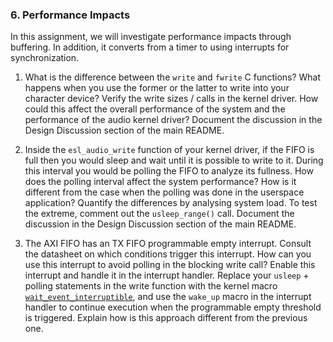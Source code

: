 ### 6. Performance Impacts

In this assignment, we will investigate performance impacts through
buffering. In addition, it converts from a timer to using interrupts for
synchronization.

1.  What is the difference between the `write` and `fwrite` C functions?
    What happens when you use the former or the latter to write into
    your character device? Verify the write sizes / calls in the kernel
    driver. How could this affect the overall performance of the system
    and the performance of the audio kernel driver? Document the
    discussion in the Design Discussion section of the main README.

2.  Inside the `esl_audio_write` function of your kernel driver, if the
    FIFO is full then you would sleep and wait until it is possible to
    write to it. During this interval you would be polling the FIFO to
    analyze its fullness. How does the polling interval affect the
    system performance? How is it different from the case when the
    polling was done in the userspace application? Quantify the
    differences by analysing system load. To test the extreme, comment
    out the `usleep_range()` call. Document the discussion in the Design
    Discussion section of the main README.

3.  The AXI FIFO has an TX FIFO programmable empty interrupt. Consult
    the datasheet on which conditions trigger this interrupt. How can
    you use this interrupt to avoid polling in the blocking write call?
    Enable this interrupt and handle it in the interrupt handler.
    Replace your `usleep` + polling statements in the write function
    with the kernel macro
    [`wait_event_interruptible`](https://www.kernel.org/doc/html/v5.10/driver-api/basics.html#c.wait_event_interruptible),
    and use the `wake_up` macro in the interrupt handler to continue
    execution when the programmable empty threshold is triggered.
    Explain how is this approach different from the previous one. 
    